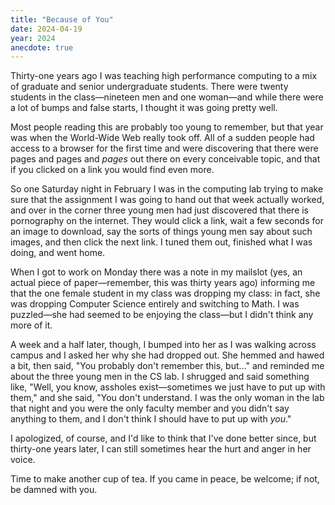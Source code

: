 ```yaml
---
title: "Because of You"
date: 2024-04-19
year: 2024
anecdote: true
---
```


Thirty-one years ago
I was teaching high performance computing to a mix of graduate and senior undergraduate students.
There were twenty students in the class—nineteen men and one woman—and
while there were a lot of bumps and false starts,
I thought it was going pretty well.

Most people reading this are probably too young to remember,
but that year was when the World-Wide Web really took off.
All of a sudden people had access to a browser for the first time
and were discovering that there were pages and pages and *pages* out there
on every conceivable topic,
and that if you clicked on a link you would find even more.

So one Saturday night in February I was in the computing lab
trying to make sure that the assignment I was going to hand out that week actually worked,
and over in the corner three young men had just discovered that
there is pornography on the internet.
They would click a link,
wait a few seconds for an image to download,
say the sorts of things young men say about such images,
and then click the next link.
I tuned them out,
finished what I was doing,
and went home.

When I got to work on Monday
there was a note in my mailslot
(yes, an actual piece of paper—remember, this was thirty years ago)
informing me that the one female student in my class was dropping my class:
in fact,
she was dropping Computer Science entirely and switching to Math.
I was puzzled—she had seemed to be enjoying the class—but
I didn't think any more of it.

A week and a half later,
though,
I bumped into her as I was walking across campus
and I asked her why she had dropped out.
She hemmed and hawed a bit,
then said,
"You probably don't remember this, but…"
and reminded me about the three young men in the CS lab.
I shrugged and said something like,
"Well, you know, assholes exist—sometimes we just have to put up with them,"
and she said,
"You don't understand.
I was the only woman in the lab that night
and you were the only faculty member and you didn't say anything to them,
and I don't think I should have to put up with *you*."

I apologized,
of course,
and I'd like to think that I've done better since,
but thirty-one years later,
I can still sometimes hear the hurt and anger in her voice.

Time to make another cup of tea.
If you came in peace, be welcome;
if not, be damned with you.
